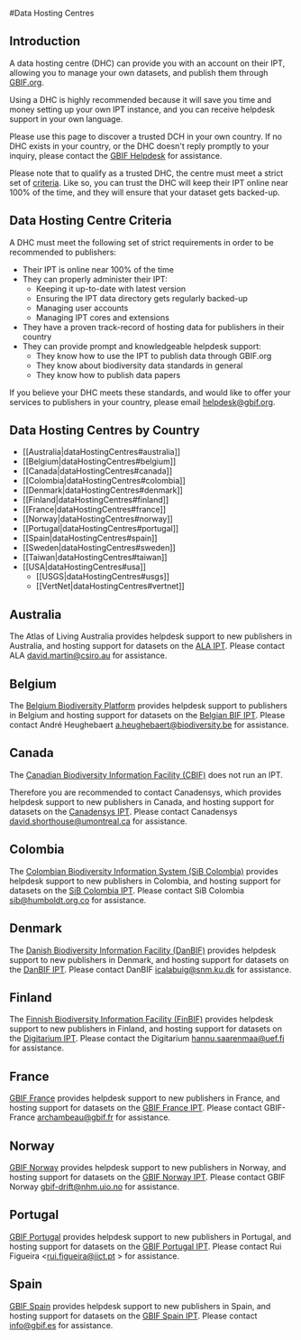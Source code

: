 #Data Hosting Centres

## Introduction

A data hosting centre (DHC) can provide you with an account on their IPT, allowing you to manage your own datasets, and publish them through [GBIF.org](http://www.gbif.org).

Using a DHC is highly recommended because it will save you time and money setting up your own IPT instance, and you can receive helpdesk support in your own language. 

Please use this page to discover a trusted DCH in your own country. If no DHC exists in your country, or the DHC doesn't reply promptly to your inquiry, please contact the [GBIF Helpdesk](helpdesk@gbif.org) for assistance.  

Please note that to qualify as a trusted DHC, the centre must meet a strict set of [criteria](dataHostingCentres#data-hosting-centre-criteria). Like so, you can trust the DHC will keep their IPT online near 100% of the time, and they will ensure that your dataset gets backed-up. 

## Data Hosting Centre Criteria

A DHC must meet the following set of strict requirements in order to be recommended to publishers:  

- Their IPT is online near 100% of the time
- They can properly administer their IPT: 
  - Keeping it up-to-date with latest version
  - Ensuring the IPT data directory gets regularly backed-up
  - Managing user accounts
  - Managing IPT cores and extensions
- They have a proven track-record of hosting data for publishers in their country
- They can provide prompt and knowledgeable helpdesk support:
  - They know how to use the IPT to publish data through GBIF.org
  - They know about biodiversity data standards in general
  - They know how to publish data papers

If you believe your DHC meets these standards, and would like to offer your services to publishers in your country, please email <helpdesk@gbif.org>.

## Data Hosting Centres by Country

- [[Australia|dataHostingCentres#australia]] 
- [[Belgium|dataHostingCentres#belgium]] 
- [[Canada|dataHostingCentres#canada]]
- [[Colombia|dataHostingCentres#colombia]]
- [[Denmark|dataHostingCentres#denmark]]
- [[Finland|dataHostingCentres#finland]]
- [[France|dataHostingCentres#france]]
- [[Norway|dataHostingCentres#norway]]
- [[Portugal|dataHostingCentres#portugal]]
- [[Spain|dataHostingCentres#spain]]
- [[Sweden|dataHostingCentres#sweden]]
- [[Taiwan|dataHostingCentres#taiwan]]
- [[USA|dataHostingCentres#usa]]
  - [[USGS|dataHostingCentres#usgs]] 
  - [[VertNet|dataHostingCentres#vertnet]]

## Australia

The Atlas of Living Australia provides helpdesk support to new publishers in Australia, and hosting support for datasets on the [ALA IPT](http://ipt.ala.org.au/). Please contact ALA <david.martin@csiro.au> for assistance. 

## Belgium

The [Belgium Biodiversity Platform](http://www.biodiversity.be) provides helpdesk support to publishers in Belgium and hosting support for datasets on the [Belgian BIF IPT](http://ipt.biodiversity.be/). Please contact André Heughebaert <a.heughebaert@biodiversity.be> for assistance.

## Canada

The [Canadian Biodiversity Information Facility (CBIF)](http://www.cbif.gc.ca/) does not run an IPT.  

Therefore you are recommended to contact Canadensys, which provides helpdesk support to new publishers in Canada, and hosting support for datasets on the [Canadensys IPT](http://data.canadensys.net/ipt). Please contact Canadensys <david.shorthouse@umontreal.ca> for assistance.

## Colombia

The [Colombian Biodiversity Information System (SiB Colombia)](http://www.sibcolombia.net/web/sib/home) provides helpdesk support to new publishers in Colombia, and hosting support for datasets on the [SiB Colombia IPT](http://ipt.sibcolombia.net/sib/). Please contact SiB Colombia <sib@humboldt.org.co> for assistance.  

## Denmark

The [Danish Biodiversity Information Facility (DanBIF)](http://danbif.dk/english/) provides helpdesk support to new publishers in Denmark, and hosting support for datasets on the [DanBIF IPT](http://danbif.au.dk/ipt/). Please contact DanBIF <icalabuig@snm.ku.dk> for assistance. 

## Finland

The [Finnish Biodiversity Information Facility (FinBIF)](http://laji.fi/?locale=en) provides helpdesk support to new publishers in Finland, and hosting support for datasets on the [Digitarium IPT](http://ipt.digitarium.fi/). Please contact the Digitarium <hannu.saarenmaa@uef.fi> for assistance. 

## France

[GBIF France](http://www.gbif.fr/) provides helpdesk support to new publishers in France, and hosting support for datasets on the [GBIF France IPT](http://www.gbif.fr/ipt/). Please contact GBIF-France <archambeau@gbif.fr> for assistance. 

## Norway

[GBIF Norway](http://www.gbif.no/) provides helpdesk support to new publishers in Norway, and hosting support for datasets on the [GBIF Norway IPT](http://data.gbif.no/ipt/). Please contact GBIF Norway <gbif-drift@nhm.uio.no> for assistance.

## Portugal

[GBIF Portugal](http://www.gbif.pt/) provides helpdesk support to new publishers in Portugal, and hosting support for datasets on the [GBIF Portugal IPT](http://ipt.gbif.pt/ipt/). Please contact Rui Figueira <rui.figueira@iict.pt > for assistance. 

## Spain

[GBIF Spain](http://www.gbif.es/) provides helpdesk support to new publishers in Spain, and hosting support for datasets on the [GBIF Spain IPT](http://www.gbif.es/ipt/). Please contact info@gbif.es for assistance. 